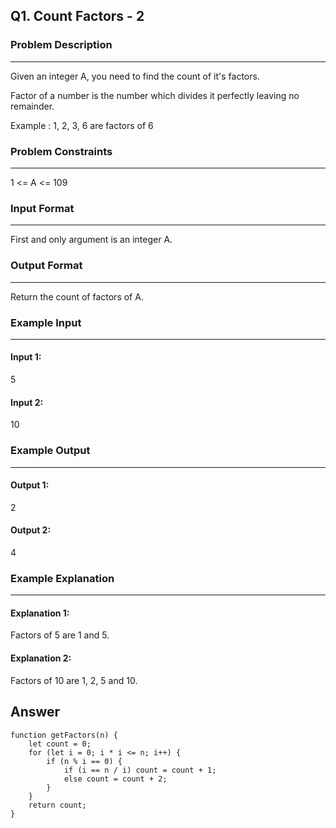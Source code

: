 ## Q1. Count Factors - 2
### Problem Description
-----------------------
Given an integer A, you need to find the count of it's factors.

Factor of a number is the number which divides it perfectly leaving no remainder.

Example : 1, 2, 3, 6 are factors of 6

### Problem Constraints
-----------------------
1 <= A <= 109

### Input Format
-----------------------
First and only argument is an integer A.

### Output Format
-----------------------
Return the count of factors of A.

### Example Input
-----------------------
#### Input 1:
5
#### Input 2:
10

### Example Output
-----------------------
#### Output 1: 
2
#### Output 2:
4

### Example Explanation
-----------------------
#### Explanation 1:
Factors of 5 are 1 and 5.

#### Explanation 2:
Factors of 10 are 1, 2, 5 and 10.

## Answer

```
function getFactors(n) {
    let count = 0;
    for (let i = 0; i * i <= n; i++) {
        if (n % i == 0) {
            if (i == n / i) count = count + 1;
            else count = count + 2;
        }
    }
    return count;
}
```